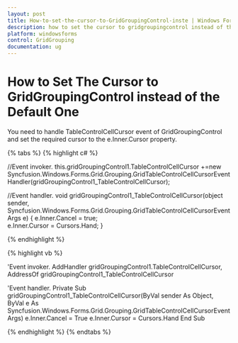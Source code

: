 ```yaml
---
layout: post
title: How-to-set-the-cursor-to-GridGroupingControl-inste | Windows Forms | Syncfusion
description: how to set the cursor to gridgroupingcontrol instead of the default one
platform: windowsforms
control: GridGrouping
documentation: ug
---
```


# How to Set The Cursor to GridGroupingControl instead of the Default One

You need to handle TableControlCellCursor event of GridGroupingControl and set the required cursor to the e.Inner.Cursor property.

{% tabs %}
{% highlight c# %}

//Event invoker.
this.gridGroupingControl1.TableControlCellCursor +=new Syncfusion.Windows.Forms.Grid.Grouping.GridTableControlCellCursorEventHandler(gridGroupingControl1_TableControlCellCursor);

//Event handler. 
void gridGroupingControl1_TableControlCellCursor(object sender, Syncfusion.Windows.Forms.Grid.Grouping.GridTableControlCellCursorEventArgs e)
{
    e.Inner.Cancel = true;           
    e.Inner.Cursor = Cursors.Hand;
}

{% endhighlight %}

{% highlight vb %}

'Event invoker.
AddHandler gridGroupingControl1.TableControlCellCursor, AddressOf gridGroupingControl1_TableControlCellCursor

'Event handler.
Private Sub gridGroupingControl1_TableControlCellCursor(ByVal sender As Object, ByVal e As Syncfusion.Windows.Forms.Grid.Grouping.GridTableControlCellCursorEventArgs)
e.Inner.Cancel = True
e.Inner.Cursor = Cursors.Hand
End Sub

{% endhighlight %}
{% endtabs %}

